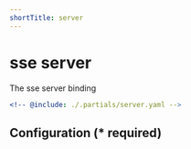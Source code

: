 ```yaml
---
shortTitle: server
---
```


# sse server

The sse server binding

```yaml {3}
<!-- @include: ./.partials/server.yaml -->
```

## Configuration (\* required)

<!-- @include: ./.partials/options.md -->
<!-- @include: ./.partials/routes.md -->
<!-- @include: ../.partials/exit.md -->
<!-- @include: ../.partials/telemetry-http.md -->
